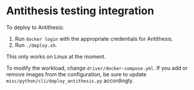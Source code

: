 # Antithesis testing integration

To deploy to Antithesis:

1. Run `docker login` with the appropriate credentials for Antithesis.
2. Run `./deploy.sh`.

This only works on Linux at the moment.

To modify the workload, change `driver/docker-compose.yml`. If you add or remove
images from the configuration, be sure to update
`misc/python/cli/deploy_antithesis.py` accordingly.
